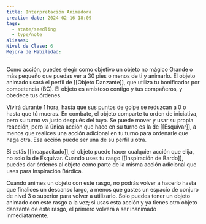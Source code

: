 ```yaml
---
title: Interpretación Animadora
creation date: 2024-02-16 18:09
tags:
  - state/seedling
  - type/note
aliases: 
Nivel de Clase: 6
Mejora de Habilidad:
---
```

Como acción, puedes elegir como objetivo un objeto no mágico Grande o más pequeño que puedas ver a 30 pies o menos de ti y animarlo. El objeto animado usará el perfil de [[Objeto Danzante]], que utiliza tu bonificador por competencia (BC). El objeto es amistoso contigo y tus compañeros, y obedece tus órdenes.

Vivirá durante 1 hora, hasta que sus puntos de golpe se reduzcan a 0 o hasta que tú mueras.
En combate, el objeto comparte tu orden de iniciativa, pero su turno va justo después del tuyo. Se
puede mover y usar su propia reacción, pero la única acción que hace en su turno es la de [[Esquivar]], a menos que realices una acción adicional en tu turno para ordenarle que haga otra. Esa acción puede ser una de su perfil u otra.

Si estás [[incapacitado]], el objeto puede hacer cualquier acción que elija, no solo la de Esquivar.
Cuando uses tu rasgo [[Inspiración de Bardo]], puedes dar órdenes al objeto como parte de la misma
acción adicional que uses para Inspiración Bárdica.

Cuando animes un objeto con este rasgo, no podrás volver a hacerlo hasta que finalices un descanso largo, a menos que gastes un espacio de conjuro de nivel 3 o superior para volver a utilizarlo. Solo puedes tener un objeto animado con este rasgo a la vez; si usas esta acción y ya tienes otro objeto danzante de este rasgo, el primero volverá a ser inanimado inmediatamente.

